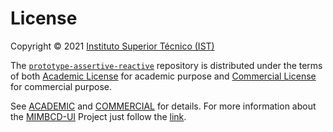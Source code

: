 # License

Copyright © 2021 [Instituto Superior Técnico (IST)](https://tecnico.ulisboa.pt/)

The [`prototype-assertive-reactive`](https://github.com/MIMBCD-UI/prototype-assertive-reactive) repository is distributed under the terms of both [Academic License](https://github.com/MIMBCD-UI/prototype-assertive-reactive/blob/master/ACADEMIC.md) for academic purpose and [Commercial License](https://github.com/MIMBCD-UI/prototype-assertive-reactive/blob/master/COMMERCIAL.md) for commercial purpose.

See [ACADEMIC](https://github.com/MIMBCD-UI/prototype-assertive-reactive/blob/master/ACADEMIC.md) and [COMMERCIAL](https://github.com/MIMBCD-UI/prototype-assertive-reactive/blob/master/COMMERCIAL.md) for details. For more information about the [MIMBCD-UI](https://mimbcd-ui.github.io/) Project just follow the [link](https://github.com/MIMBCD-UI/meta).
